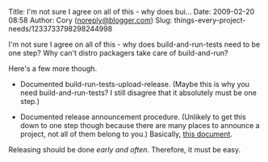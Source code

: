 Title: I'm not sure I agree on all of this - why does bui...
Date: 2009-02-20 08:58
Author: Cory (noreply@blogger.com)
Slug: things-every-project-needs/1233733798298244998

I'm not sure I agree on all of this - why does build-and-run-tests need
to be one step? Why can't distro packagers take care of build-and-run?  
  
Here's a few more though.  
  
- Documented build-run-tests-upload-release. (Maybe this is why you need
build-and-run-tests? I still disagree that it absolutely must be one
step.)  
  
- Documented release announcement procedure. (Unlikely to get this down
to one step though because there are many places to announce a project,
not all of them belong to you.) Basically, [this
document](http://wiki.goonmill.org/HowtoReleaseHypy).  
  
Releasing should be done *early and often*. Therefore, it must be easy.

